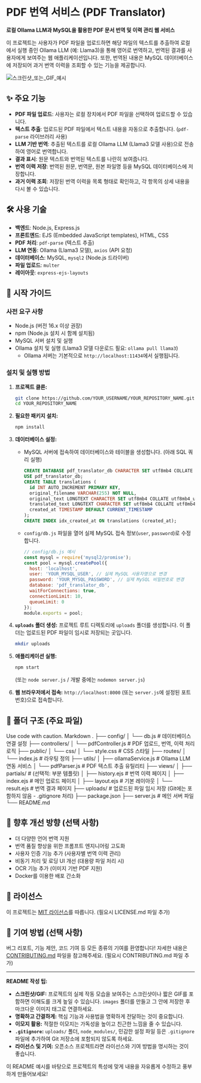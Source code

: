 # PDF 번역 서비스 (PDF Translator)

**로컬 Ollama LLM과 MySQL을 활용한 PDF 문서 번역 및 이력 관리 웹 서비스**

이 프로젝트는 사용자가 PDF 파일을 업로드하면 해당 파일의 텍스트를 추출하여 로컬에서 실행 중인 Ollama LLM (예: Llama3)을 통해 영어로 번역하고, 번역된 결과를 사용자에게 보여주는 웹 애플리케이션입니다. 또한, 번역된 내용은 MySQL 데이터베이스에 저장되어 과거 번역 이력을 조회할 수 있는 기능을 제공합니다.

![스크린샷_또는_GIF_예시](images/screenshot.png)  <!-- 프로젝트의 스크린샷이나 GIF를 추가하면 좋습니다. images 폴더를 만들고 그 안에 넣어주세요. -->

## ✨ 주요 기능

*   **PDF 파일 업로드**: 사용자는 로컬 장치에서 PDF 파일을 선택하여 업로드할 수 있습니다.
*   **텍스트 추출**: 업로드된 PDF 파일에서 텍스트 내용을 자동으로 추출합니다. (`pdf-parse` 라이브러리 사용)
*   **LLM 기반 번역**: 추출된 텍스트를 로컬 Ollama LLM (Llama3 모델 사용)으로 전송하여 영어로 번역합니다.
*   **결과 표시**: 원문 텍스트와 번역된 텍스트를 나란히 보여줍니다.
*   **번역 이력 저장**: 번역된 원문, 번역문, 원본 파일명 등을 MySQL 데이터베이스에 저장합니다.
*   **과거 이력 조회**: 저장된 번역 이력을 목록 형태로 확인하고, 각 항목의 상세 내용을 다시 볼 수 있습니다.

## 🛠️ 사용 기술

*   **백엔드**: Node.js, Express.js
*   **프론트엔드**: EJS (Embedded JavaScript templates), HTML, CSS
*   **PDF 처리**: `pdf-parse` (텍스트 추출)
*   **LLM 연동**: Ollama (Llama3 모델), `axios` (API 요청)
*   **데이터베이스**: MySQL, `mysql2` (Node.js 드라이버)
*   **파일 업로드**: `multer`
*   **레이아웃**: `express-ejs-layouts`

## 🚀 시작 가이드

### 사전 요구 사항

*   Node.js (버전 16.x 이상 권장)
*   npm (Node.js 설치 시 함께 설치됨)
*   MySQL 서버 설치 및 실행
*   Ollama 설치 및 실행 (Llama3 모델 다운로드 필요: `ollama pull llama3`)
    *   Ollama 서버는 기본적으로 `http://localhost:11434`에서 실행됩니다.

### 설치 및 실행 방법

1.  **프로젝트 클론:**
    ```bash
    git clone https://github.com/YOUR_USERNAME/YOUR_REPOSITORY_NAME.git
    cd YOUR_REPOSITORY_NAME
    ```

2.  **필요한 패키지 설치:**
    ```bash
    npm install
    ```

3.  **데이터베이스 설정:**
    *   MySQL 서버에 접속하여 데이터베이스와 테이블을 생성합니다. (아래 SQL 쿼리 실행)
        ```sql
        CREATE DATABASE pdf_translator_db CHARACTER SET utf8mb4 COLLATE utf8mb4_unicode_ci;
        USE pdf_translator_db;
        CREATE TABLE translations (
          id INT AUTO_INCREMENT PRIMARY KEY,
          original_filename VARCHAR(255) NOT NULL,
          original_text LONGTEXT CHARACTER SET utf8mb4 COLLATE utf8mb4_unicode_ci,
          translated_text LONGTEXT CHARACTER SET utf8mb4 COLLATE utf8mb4_unicode_ci,
          created_at TIMESTAMP DEFAULT CURRENT_TIMESTAMP
        );
        CREATE INDEX idx_created_at ON translations (created_at);
        ```
    *   `config/db.js` 파일을 열어 실제 MySQL 접속 정보(`user`, `password`)로 수정합니다.
        ```javascript
        // config/db.js 예시
        const mysql = require('mysql2/promise');
        const pool = mysql.createPool({
          host: 'localhost',
          user: 'YOUR_MYSQL_USER', // 실제 MySQL 사용자명으로 변경
          password: 'YOUR_MYSQL_PASSWORD', // 실제 MySQL 비밀번호로 변경
          database: 'pdf_translator_db',
          waitForConnections: true,
          connectionLimit: 10,
          queueLimit: 0
        });
        module.exports = pool;
        ```

4.  **`uploads` 폴더 생성:**
    프로젝트 루트 디렉토리에 `uploads` 폴더를 생성합니다. 이 폴더는 업로드된 PDF 파일이 임시로 저장되는 곳입니다.
    ```bash
    mkdir uploads
    ```

5.  **애플리케이션 실행:**
    ```bash
    npm start
    ```
    (또는 `node server.js` / 개발 중에는 `nodemon server.js`)

6.  **웹 브라우저에서 접속:**
    `http://localhost:8000` (또는 `server.js`에 설정된 포트 번호)으로 접속합니다.

## 📂 폴더 구조 (주요 파일)
Use code with caution.
Markdown
.
├── config/
│ └── db.js # 데이터베이스 연결 설정
├── controllers/
│ └── pdfController.js # PDF 업로드, 번역, 이력 처리 로직
├── public/
│ └── css/
│ └── style.css # CSS 스타일
├── routes/
│ └── index.js # 라우팅 정의
├── utils/
│ ├── ollamaService.js # Ollama LLM 연동 서비스
│ └── pdfParser.js # PDF 텍스트 추출 유틸리티
├── views/
│ ├── partials/ # (선택적: 부분 템플릿)
│ ├── history.ejs # 번역 이력 페이지
│ ├── index.ejs # 메인 업로드 페이지
│ ├── layout.ejs # 기본 레이아웃
│ └── result.ejs # 번역 결과 페이지
├── uploads/ # 업로드된 파일 임시 저장 (Git에는 포함하지 않음 - .gitignore 처리)
├── package.json
├── server.js # 메인 서버 파일
└── README.md
## 🔮 향후 개선 방향 (선택 사항)

*   더 다양한 언어 번역 지원
*   번역 품질 향상을 위한 프롬프트 엔지니어링 고도화
*   사용자 인증 기능 추가 (사용자별 번역 이력 관리)
*   비동기 처리 및 로딩 UI 개선 (대용량 파일 처리 시)
*   OCR 기능 추가 (이미지 기반 PDF 지원)
*   Docker를 이용한 배포 간소화

## 📜 라이선스

이 프로젝트는 [MIT 라이선스](LICENSE.md)를 따릅니다. (필요시 LICENSE.md 파일 추가)

## 🙌 기여 방법 (선택 사항)

버그 리포트, 기능 제안, 코드 기여 등 모든 종류의 기여를 환영합니다! 자세한 내용은 [CONTRIBUTING.md](CONTRIBUTING.md) 파일을 참고해주세요. (필요시 CONTRIBUTING.md 파일 추가)

---

**README 작성 팁:**

*   **스크린샷/GIF:** 프로젝트의 실제 작동 모습을 보여주는 스크린샷이나 짧은 GIF를 포함하면 이해도를 크게 높일 수 있습니다. `images` 폴더를 만들고 그 안에 저장한 후 마크다운 이미지 태그로 연결하세요.
*   **명확하고 간결하게:** 핵심 기능과 사용법을 명확하게 전달하는 것이 중요합니다.
*   **이모지 활용:** 적절한 이모지는 가독성을 높이고 친근한 느낌을 줄 수 있습니다.
*   **`.gitignore`:** `uploads/` 폴더, `node_modules/`, 민감한 설정 파일 등은 `.gitignore` 파일에 추가하여 Git 저장소에 포함되지 않도록 하세요.
*   **라이선스 및 기여:** 오픈소스 프로젝트라면 라이선스와 기여 방법을 명시하는 것이 좋습니다.

이 README 예시를 바탕으로 프로젝트의 특성에 맞게 내용을 자유롭게 수정하고 풍부하게 만들어보세요!
